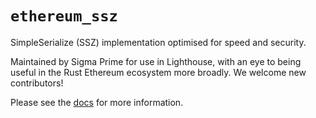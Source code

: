 `ethereum_ssz`
================

SimpleSerialize (SSZ) implementation optimised for speed and security.

Maintained by Sigma Prime for use in Lighthouse, with an eye to being useful in the Rust
Ethereum ecosystem more broadly. We welcome new contributors!

Please see the [docs](https://docs.rs/ethereum_ssz) for more information.
